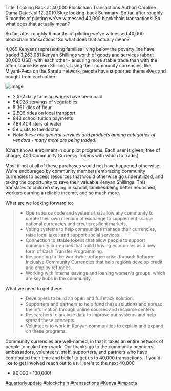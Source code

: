 Title: Looking Back at 40,000 Blockchain Transactions
Author: Caroline Dama
Date: Jul 12, 2019
Slug: looking-back
Summary: So far, after roughly 6 months of piloting we've witnessed 40,000 blockchain transactions! So what does that actually mean?

So far, after roughly 6 months of piloting we've witnessed 40,000
blockchain transactions! So what does that actually mean?

4,065 Kenyans representing families living below the poverty line have
traded 3,263,081 Kenyan Shillings worth of goods and services (about
30,000 USD) with each other - ensuring more stable trade than with the
often scarce Kenyan Shillings. Using their community currencies, like
Miyani-Pesa on the Sarafu network, people have supported themselves and
bought from each other:

![image](/images/blog/looking-back1.webp)

- 2,567 daily farming wages have been paid
- 54,928 servings of vegetables
- 5,361 kilos of flour
- 2,506 rides on local transport
- 843 school tuition payments
- 484,404 liters of water
- 59 visits to the doctor
- _Note these are general services and products among categories of
  vendors - many more are being traded._

(Chart shows enrollment in our pilot programs. Each user is given, free
of charge, 400 Community Currency Tokens with which to trade.)

Most if not at all of these purchases would not have happened otherwise.
We're encouraged by community members embracing community currencies to
access resources that would otherwise go underutilized, and taking the
opportunity to save their valuable Kenyan Shillings. This translates to
children staying in school, families being better nourished, workers
earning a reliable income, and so much more.

What are we looking forward to:

> - Open source code and systems that allow any community to create
>   their own medium of exchange to supplement scarce national
>   currencies and create resilient markets.
> - Voting systems to help communities manage their currencies, raise
>   local taxes and support social services.
> - Connection to stable tokens that allow people to support community
>   currencies that build thriving economies as a new form of Cash
>   Transfer Programming.
> - Responding to the worldwide refugee crisis through Refugee
>   Inclusive Community Currencies that help regions develop credit
>   and employ refugees.
> - Working with internal savings and loaning women's groups, which
>   are key hubs in the community.

What we need to get there:

> - Developers to build an open and full stack solution.
> - Supporters and partners to help fund these solutions and spread
>   the information through online courses and resource centers.
> - Researchers to analyse data to improve our systems and help spread
>   these concepts.
> - Volunteers to work in Kenyan communities to explain and expand on
>   these programs.

Community currencies are well-named, in that it takes an entire network
of people to make them work. Our thanks go to the community members,
ambassadors, volunteers, staff, supporters, and partners who have
contributed their time and belief to get us to 40,000 transactions. If
you'd like to get involved reach out to us. Here's to the next 40,000

- 80,000 - 100,000!

[#quarterlyupdate](https://www.grassrootseconomics.org/blog/hashtags/quarterlyupdate)
[#blockchain](https://www.grassrootseconomics.org/blog/hashtags/blockchain)
[#transactions](https://www.grassrootseconomics.org/blog/hashtags/transactions)
[#Kenya](https://www.grassrootseconomics.org/blog/hashtags/Kenya)
[#impacts](https://www.grassrootseconomics.org/blog/hashtags/impacts)
